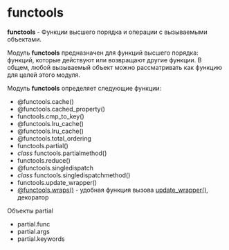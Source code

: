 # functools

**functools** - Функции высшего порядка и операции с вызываемыми объектами.

Модуль **functools** предназначен для функций высшего порядка: функций, которые действуют или возвращают другие функции. В общем, любой вызываемый объект можно рассматривать как функцию для целей этого модуля.

Модуль **functools** определяет следующие функции:

*  @functools.cache\(\)
*  @functools.cached\_property\(\)
*  functools.cmp\_to\_key\(\)
*  @functools.lru\_cache\(\)
*  @functools.lru\_cache\(\)
*  @functools.total\_ordering
*  functools.partial\(\)
*  _class_ functools.partialmethod\(\)
*  functools.reduce\(\)
*  @functools.singledispatch
*  _class_ functools.singledispatchmethod\(\)
*  functools.update\_wrapper\(\)
*  [@functools.wraps\(\)](functools.wraps.md) - удобная функция вызова [update\_wrapper\(\)](functools.update_wrapper.md), декоратор

Объекты partial

* partial.func
* partial.args
* partial.keywords

